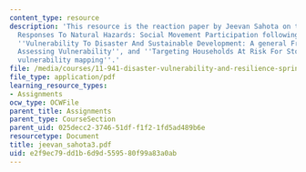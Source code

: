 ```yaml
---
content_type: resource
description: 'This resource is the reaction paper by Jeevan Sahota on the topics ''Political
  Responses To Natural Hazards: Social Movement Participation following a Flood Disaster'',
  ''Vulnerability To Disaster And Sustainable Development: A general Framework for
  Assessing Vulnerability'', and ''Targeting Households At Risk For Storms: Community
  vulnerability mapping''.'
file: /media/courses/11-941-disaster-vulnerability-and-resilience-spring-2005/e2f9ec79dd1b6d9d559580f99a83a0ab_jeevan_sahota3.pdf
file_type: application/pdf
learning_resource_types:
- Assignments
ocw_type: OCWFile
parent_title: Assignments
parent_type: CourseSection
parent_uid: 025decc2-3746-51df-f1f2-1fd5ad489b6e
resourcetype: Document
title: jeevan_sahota3.pdf
uid: e2f9ec79-dd1b-6d9d-5595-80f99a83a0ab
---
```

